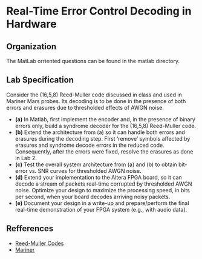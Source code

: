 # Real-Time Error Control Decoding in Hardware

## Organization
The MatLab orriented questions can be found in the matlab directory.


## Lab Specification
Consider the (16,5,8) Reed-Muller code discussed in class and used in Mariner
Mars probes. Its decoding is to be done in the presence of both errors and
erasures due to thresholded effects of AWGN noise.
- **(a)** In Matlab, first implement the encoder and, in the presence of binary
errors only, build a syndrome decoder for the (16,5,8) Reed-Muller code.
- **(b)** Extend the architecture from (a) so it can handle both errors and
erasures during the decoding step. First ‘remove’ symbols affected by
erasures and syndrome decode errors in the reduced code. Consequently, after
the errors were fixed, resolve the erasures as done in Lab 2.
- **(c)** Test the overall system architecture from (a) and (b) to obtain bit-error
vs. SNR curves for thresholded AWGN noise.
- **(d)** Extend your implementation to the Altera FPGA board, so it can decode a
stream of packets real-time corrupted by thresholded AWGN noise. Optimize your
design to maximize the processing speed, in bits per second, when your board
decodes arriving noisy packets.
- **(e)** Document your design in a write-up and prepare/perform the final
real-time demonstration of your FPGA system (e.g., with audio data).

## Refferences
- [Reed-Muller Codes](http://www-math.ucdenver.edu/~wcherowi/courses/m7823/reedmuller.pdf)
- [Mariner](http://www-math.ucdenver.edu/~wcherowi/courses/m7823/reedmuller.pdf)
